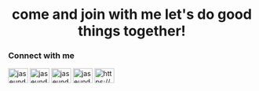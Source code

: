 <h1 align="center">come and join with me let's do good things together!</h1>
<h3 align="left">Connect with me</h3>
<p align="left">
<a href="https://codepen.io/jaseunda" target="blank"><img align="center" src="https://raw.githubusercontent.com/rahuldkjain/github-profile-readme-generator/master/src/images/icons/Social/codepen.svg" alt="jaseunda" height="30" width="40" /></a>
<a href="https://twitter.com/jaseunda" target="blank"><img align="center" src="https://raw.githubusercontent.com/rahuldkjain/github-profile-readme-generator/master/src/images/icons/Social/twitter.svg" alt="jaseunda" height="30" width="40" /></a>
<a href="https://fb.com/jaseunda" target="blank"><img align="center" src="https://raw.githubusercontent.com/rahuldkjain/github-profile-readme-generator/master/src/images/icons/Social/facebook.svg" alt="jaseunda" height="30" width="40" /></a>
<a href="https://instagram.com/jaseunda" target="blank"><img align="center" src="https://raw.githubusercontent.com/rahuldkjain/github-profile-readme-generator/master/src/images/icons/Social/instagram.svg" alt="jaseunda" height="30" width="40" /></a>
<a href="https://youtube.com/c/jaseunda" target="blank"><img align="center" src="https://raw.githubusercontent.com/rahuldkjain/github-profile-readme-generator/master/src/images/icons/Social/youtube.svg" alt="https://youtube.com/c/jaseunda" height="30" width="40" /></a>
</p>
